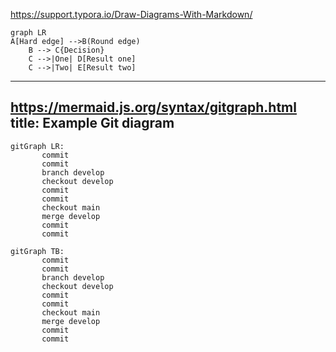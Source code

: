 <https://support.typora.io/Draw-Diagrams-With-Markdown/>  

```mermaid
graph LR
A[Hard edge] -->B(Round edge)
    B --> C{Decision}
    C -->|One| D[Result one]
    C -->|Two| E[Result two]
```
---  
<https://mermaid.js.org/syntax/gitgraph.html>  
title: Example Git diagram  
---  
```mermaid
gitGraph LR:
       commit
       commit
       branch develop
       checkout develop
       commit
       commit
       checkout main
       merge develop
       commit
       commit
```

```mermaid
gitGraph TB:
       commit
       commit
       branch develop
       checkout develop
       commit
       commit
       checkout main
       merge develop
       commit
       commit
```
 
